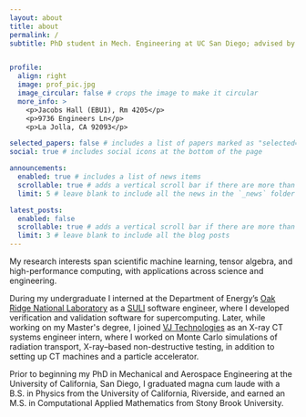 ```yaml
---
layout: about
title: about
permalink: /
subtitle: PhD student in Mech. Engineering at UC San Diego; advised by <a href="https://kramer.ucsd.edu/">Boris Krämer</a>.


profile:
  align: right
  image: prof_pic.jpg
  image_circular: false # crops the image to make it circular
  more_info: >
    <p>Jacobs Hall (EBU1), Rm 4205</p>
    <p>9736 Engineers Ln</p>
    <p>La Jolla, CA 92093</p>

selected_papers: false # includes a list of papers marked as "selected={true}"
social: true # includes social icons at the bottom of the page

announcements:
  enabled: true # includes a list of news items
  scrollable: true # adds a vertical scroll bar if there are more than 3 news items
  limit: 5 # leave blank to include all the news in the `_news` folder

latest_posts:
  enabled: false
  scrollable: true # adds a vertical scroll bar if there are more than 3 new posts items
  limit: 3 # leave blank to include all the blog posts
---
```


My research interests span scientific machine learning, tensor algebra, and high-performance computing, with applications across science and engineering.

During my undergraduate I interned at the Department of Energy’s [Oak Ridge National Laboratory](https://www.ornl.gov/group/application-engineering) as a [SULI](https://science.osti.gov/wdts/suli) software engineer, where I developed verification and validation software for supercomputing. Later, while working on my Master's degree, I joined [VJ Technologies](https://vjt.com/) as an X-ray CT systems engineer intern, where I worked on Monte Carlo simulations of radiation transport, X-ray–based non-destructive testing, in addition to setting up CT machines and a particle accelerator.

Prior to beginning my PhD in Mechanical and Aerospace Engineering at the University of California, San Diego, I graduated magna cum laude with a B.S. in Physics from the University of California, Riverside, and earned an M.S. in Computational Applied Mathematics from Stony Brook University.
